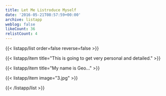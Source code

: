 ```yaml
---
title: Let Me Listroduce Myself
date: '2016-05-21T08:57:59+00:00'
archive: listapp
weblog: false
likeCount: 36
relistCount: 4
---
```



{{< listapp/list order=false reverse=false >}}

   {{< listapp/item title="This is going to get very personal and detailed." >}}

   {{< listapp/item title="My name is Geo..." >}}

   {{< listapp/item
      image="3.jpg" >}}

{{< /listapp/list >}}
